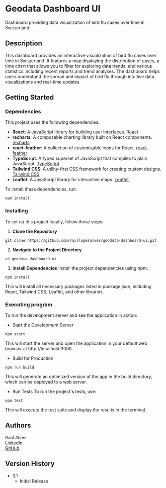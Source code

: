 # Geodata Dashboard UI

Dashboard providing data visualization of bird flu cases over time in Switzerland.

## Description

This dashboard provides an interactive visualization of bird flu cases over time in Switzerland. It features a map displaying the distribution of cases, a time chart that allows you to filter for exploring data trends, and various statistics including recent reports and trend analyses. The dashboard helps users understand the spread and impact of bird flu through intuitive data visualizations and real-time updates.

## Getting Started

### Dependencies

This project uses the following dependencies:

- **React**: A JavaScript library for building user interfaces. [React](https://reactjs.org/)
- **recharts**: A composable charting library built on React components. [recharts](https://recharts.org/)
- **react-feather**: A collection of customizable icons for React. [react-feather](https://feathericons.com/)
- **TypeScript**: A typed superset of JavaScript that compiles to plain JavaScript. [TypeScript](https://www.typescriptlang.org/)
- **Tailwind CSS**: A utility-first CSS framework for creating custom designs. [Tailwind CSS](https://tailwindcss.com/)
- **Leaflet**: A JavaScript library for interactive maps. [Leaflet](https://leafletjs.com/)

To install these dependencies, run:

```
npm install
```

### Installing

To set up this project locally, follow these steps:

1. **Clone the Repository**

```
git clone https://github.com/raullopesalves/geodata-dashboard-ui.git
```
2. **Navigate to the Project Directory**
 ```
cd geodata-dashboard-ui
```
3. **Install Dependencies**
Install the project dependencies using npm:
 ```
npm install
 ```
 This will install all necessary packages listed in package.json, including React, Tailwind CSS, Leaflet, and other libraries.

### Executing program

To run the development server and see the application in action:

* Start the Development Server
```
npm start
```
This will start the server and open the application in your default web browser at http://localhost:3000.

* Build for Production
```
npm run build
```
This will generate an optimized version of the app in the build directory, which can be deployed to a web server.

* Run Tests
To run the project's tests, use:
```
npm test
```
This will execute the test suite and display the results in the terminal.

## Authors

Raúl Alves \
[LinkedIn](https://www.linkedin.com/in/ra%C3%BAl-alves-b870a8210/) \
[GitHub](https://github.com/raullopesalves)

## Version History

* 0.1
    * Initial Release